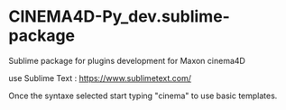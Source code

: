 CINEMA4D-Py_dev.sublime-package
===============================

Sublime package for plugins development for Maxon cinema4D

use Sublime Text :
https://www.sublimetext.com/



Once the syntaxe selected start typing "cinema" to use basic templates.